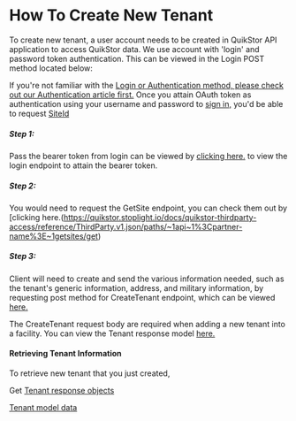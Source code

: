 # How To Create New Tenant

To create new tenant, a user account needs to be created in QuikStor API application to access QuikStor data. We use account with 'login' and password token authentication. This can be viewed in the Login POST method located below:

If you're not familiar with the [Login or Authentication method, please check out our Authentication article first.](https://quikstor.stoplight.io/docs/quikstor-thirdparty-access/docs/Authentication.md) Once you attain OAuth token as authentication using your username and password to [sign in,](https://quikstor.stoplight.io/docs/quikstor-thirdparty-access/reference/ThirdParty.v1.json/paths/~1login/post) you'd be able to request [SiteId](https://quikstor.stoplight.io/docs/quikstor-thirdparty-access/reference/ThirdParty.v1.json/paths/~1api~1%3Cpartner-name%3E~1getsites/get) 

##### Step 1: 

Pass the bearer token from login can be viewed by [clicking here.](https://quikstor.stoplight.io/docs/quikstor-thirdparty-access/reference/ThirdParty.v1.json/paths/~1login) to view the login endpoint to attain the bearer token. 

##### Step 2: 

You would need to request the GetSite endpoint, you can check them out by [clicking here.(https://quikstor.stoplight.io/docs/quikstor-thirdparty-access/reference/ThirdParty.v1.json/paths/~1api~1%3Cpartner-name%3E~1getsites/get) 

##### Step 3: 

Client will need to create and send the various information needed, such as the tenant's generic information, address, and military information, by requesting post method for CreateTenant endpoint, which can be viewed [here.](https://quikstor.stoplight.io/docs/quikstor-thirdparty-access/reference/ThirdParty.v1.json/paths/~1api~1<partner-name>~1createtenant)

The CreateTenant request body are required when adding a new tenant into a facility. You can view the Tenant response model [here.](https://quikstor.stoplight.io/docs/quikstor-thirdparty-access/reference/ThirdParty.v1.json/components/schemas/Tenant)


#### Retrieving Tenant Information

To retrieve new tenant that you just created, 

Get [Tenant response objects](https://quikstor.stoplight.io/docs/quikstor-thirdparty-access/reference/ThirdParty.v1.json/paths/~1api~1%3Cpartner-name%3E~1gettenants/get)

[Tenant model data](https://quikstor.stoplight.io/docs/quikstor-thirdparty-access/reference/ThirdParty.v1.json/components/schemas/Tenant)
